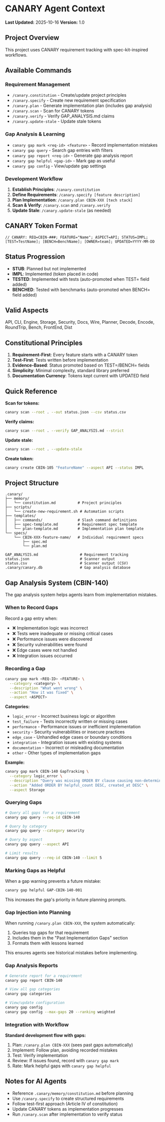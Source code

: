 <!-- CANARY: REQ=CBIN-117; FEATURE="AgentContextDoc"; ASPECT=Docs; STATUS=IMPL; OWNER=canary; UPDATED=2025-10-16 -->
# CANARY Agent Context

**Last Updated:** 2025-10-16
**Version:** 1.0

## Project Overview

This project uses CANARY requirement tracking with spec-kit-inspired workflows.

## Available Commands

### Requirement Management
- `/canary.constitution` - Create/update project principles
- `/canary.specify` - Create new requirement specification
- `/canary.plan` - Generate implementation plan (includes gap analysis)
- `/canary.scan` - Scan for CANARY tokens
- `/canary.verify` - Verify GAP_ANALYSIS.md claims
- `/canary.update-stale` - Update stale tokens

### Gap Analysis & Learning
- `canary gap mark <req-id> <feature>` - Record implementation mistakes
- `canary gap query` - Search gap entries with filters
- `canary gap report <req-id>` - Generate gap analysis report
- `canary gap helpful <gap-id>` - Mark gap as useful
- `canary gap config` - View/update gap settings

### Development Workflow

1. **Establish Principles**: `/canary.constitution`
2. **Define Requirements**: `/canary.specify [feature description]`
3. **Plan Implementation**: `/canary.plan CBIN-XXX [tech stack]`
4. **Scan & Verify**: `/canary.scan` and `/canary.verify`
5. **Update Stale**: `/canary.update-stale` (as needed)

## CANARY Token Format

```
// CANARY: REQ=CBIN-###; FEATURE="Name"; ASPECT=API; STATUS=IMPL; [TEST=TestName]; [BENCH=BenchName]; [OWNER=team]; UPDATED=YYYY-MM-DD
```

## Status Progression

- **STUB**: Planned but not implemented
- **IMPL**: Implemented (token placed in code)
- **TESTED**: Implemented with tests (auto-promoted when TEST= field added)
- **BENCHED**: Tested with benchmarks (auto-promoted when BENCH= field added)

## Valid Aspects

API, CLI, Engine, Storage, Security, Docs, Wire, Planner, Decode, Encode, RoundTrip, Bench, FrontEnd, Dist

## Constitutional Principles

1. **Requirement-First**: Every feature starts with a CANARY token
2. **Test-First**: Tests written before implementation
3. **Evidence-Based**: Status promoted based on TEST=/BENCH= fields
4. **Simplicity**: Minimal complexity, standard library preferred
5. **Documentation Currency**: Tokens kept current with UPDATED field

## Quick Reference

**Scan for tokens:**
```bash
canary scan --root . --out status.json --csv status.csv
```

**Verify claims:**
```bash
canary scan --root . --verify GAP_ANALYSIS.md --strict
```

**Update stale:**
```bash
canary scan --root . --update-stale
```

**Create token:**
```bash
canary create CBIN-105 "FeatureName" --aspect API --status IMPL
```

## Project Structure

```
.canary/
├── memory/
│   └── constitution.md          # Project principles
├── scripts/
│   └── create-new-requirement.sh # Automation scripts
├── templates/
│   ├── commands/                # Slash command definitions
│   ├── spec-template.md         # Requirement spec template
│   └── plan-template.md         # Implementation plan template
└── specs/
    └── CBIN-XXX-feature-name/   # Individual requirement specs
        ├── spec.md
        └── plan.md

GAP_ANALYSIS.md                   # Requirement tracking
status.json                       # Scanner output
status.csv                        # Scanner output (CSV)
.canary/canary.db                 # Gap analysis database
```

## Gap Analysis System (CBIN-140)

The gap analysis system helps agents learn from implementation mistakes.

### When to Record Gaps

Record a gap entry when:
- ❌ Implementation logic was incorrect
- ❌ Tests were inadequate or missing critical cases
- ❌ Performance issues were discovered
- ❌ Security vulnerabilities were found
- ❌ Edge cases were not handled
- ❌ Integration issues occurred

### Recording a Gap

```bash
canary gap mark <REQ-ID> <FEATURE> \
  --category <category> \
  --description "What went wrong" \
  --action "How it was fixed" \
  --aspect <ASPECT>
```

**Categories:**
- `logic_error` - Incorrect business logic or algorithm
- `test_failure` - Tests incorrectly written or missing cases
- `performance` - Performance issues or inefficient implementation
- `security` - Security vulnerabilities or insecure practices
- `edge_case` - Unhandled edge cases or boundary conditions
- `integration` - Integration issues with existing systems
- `documentation` - Incorrect or misleading documentation
- `other` - Other types of implementation gaps

**Example:**
```bash
canary gap mark CBIN-140 GapTracking \
  --category logic_error \
  --description "Query was missing ORDER BY clause causing non-deterministic results" \
  --action "Added ORDER BY helpful_count DESC, created_at DESC" \
  --aspect Storage
```

### Querying Gaps

```bash
# Query all gaps for a requirement
canary gap query --req-id CBIN-140

# Query by category
canary gap query --category security

# Query by aspect
canary gap query --aspect API

# Limit results
canary gap query --req-id CBIN-140 --limit 5
```

### Marking Gaps as Helpful

When a gap warning prevents a future mistake:
```bash
canary gap helpful GAP-CBIN-140-001
```

This increases the gap's priority in future planning prompts.

### Gap Injection into Planning

When running `/canary.plan CBIN-XXX`, the system automatically:
1. Queries top gaps for that requirement
2. Includes them in the "Past Implementation Gaps" section
3. Formats them with lessons learned

This ensures agents see historical mistakes before implementing.

### Gap Analysis Reports

```bash
# Generate report for a requirement
canary gap report CBIN-140

# View all gap categories
canary gap categories

# View/update configuration
canary gap config
canary gap config --max-gaps 20 --ranking weighted
```

### Integration with Workflow

**Standard development flow with gaps:**
1. Plan: `/canary.plan CBIN-XXX` (sees past gaps automatically)
2. Implement: Follow plan, avoiding recorded mistakes
3. Test: Verify implementation
4. Review: If issues found, record with `canary gap mark`
5. Rate: Mark helpful gaps with `canary gap helpful`

## Notes for AI Agents

- Reference `.canary/memory/constitution.md` before planning
- Use `/canary.specify` to create structured requirements
- Follow test-first approach (Article IV of constitution)
- Update CANARY tokens as implementation progresses
- Run `/canary.scan` after implementation to verify status
